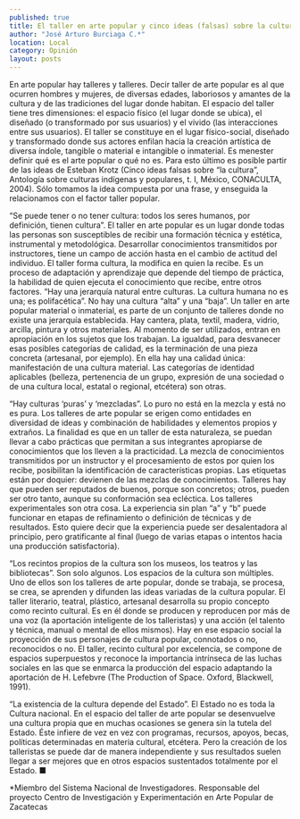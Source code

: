 ```yaml
---
published: true
title: El taller en arte popular y cinco ideas (falsas) sobre la cultura
author: "José Arturo Burciaga C.*"
location: Local
category: Opinión
layout: posts
---
```


En arte popular hay talleres y talleres. Decir taller de arte popular es al que ocurren hombres y mujeres, de diversas edades, laboriosos y amantes de la cultura y de las tradiciones del lugar donde habitan. El espacio del taller tiene tres dimensiones: el espacio físico (el lugar donde se ubica), el diseñado (o transformado por sus usuarios) y el vivido (las interacciones entre sus usuarios). El taller se constituye en el lugar físico-social, diseñado y transformado donde sus actores enfilan hacia la creación artística de diversa índole, tangible o material e intangible o inmaterial. Es menester definir qué es el arte popular o qué no es. Para esto último es posible partir de las ideas de Esteban Krotz (Cinco ideas falsas sobre “la cultura”, Antología sobre culturas indígenas y populares, t. I, México, CONACULTA, 2004). Sólo tomamos la idea compuesta por una frase, y enseguida la relacionamos con el factor taller popular. 

“Se puede tener o no tener cultura: todos los seres humanos, por definición, tienen cultura”. El taller en arte popular es un lugar donde todas las personas son susceptibles de recibir una formación técnica y estética, instrumental y metodológica. Desarrollar conocimientos transmitidos por instructores, tiene un campo de acción hasta en el cambio de actitud del individuo. El taller forma cultura, la modifica en quien la recibe. Es un proceso de adaptación y aprendizaje que depende del tiempo de práctica, la habilidad de quien ejecuta el conocimiento que recibe, entre otros factores.
“Hay una jerarquía natural entre culturas. La cultura humana no es una; es polifacética”. No hay una cultura “alta” y una “baja”. Un taller en arte popular material o inmaterial, es parte de un conjunto de talleres donde no existe una jerarquía establecida. Hay cantera, plata, textil, madera, vidrio, arcilla, pintura y otros materiales. Al momento de ser utilizados, entran en apropiación en los sujetos que los trabajan. La igualdad, para desvanecer esas posibles categorías de calidad, es la terminación de una pieza concreta (artesanal, por ejemplo). En ella hay una calidad única: manifestación de una cultura material. Las categorías de identidad aplicables (belleza, pertenencia de un grupo, expresión de una sociedad o de una cultura local, estatal o regional, etcétera) son otras.

“Hay culturas ‘puras’ y ‘mezcladas”. Lo puro no está en la mezcla y está no es pura. Los talleres de arte popular se erigen como entidades en diversidad de ideas y combinación de habilidades y elementos propios y extraños. La finalidad es que en un taller de esta naturaleza, se puedan llevar a cabo prácticas que permitan a sus integrantes apropiarse de conocimientos que los lleven a la practicidad. La mezcla de conocimientos transmitidos por un instructor y el procesamiento de estos por quien los recibe, posibilitan la identificación de características propias. Las etiquetas están por doquier: devienen de las mezclas de conocimientos. Talleres hay que pueden ser reputados de buenos, porque son concretos; otros, pueden ser otro tanto, aunque su conformación sea ecléctica. Los talleres experimentales son otra cosa. La experiencia sin plan “a” y “b” puede funcionar en etapas de refinamiento o definición de técnicas y de resultados. Esto quiere decir que la experiencia puede ser desalentadora al principio, pero gratificante al final (luego de varias etapas o intentos hacia una producción satisfactoria).

“Los recintos propios de la cultura son los museos, los teatros y las bibliotecas”. Son solo algunos. Los espacios de la cultura son múltiples. Uno de ellos son los talleres de arte popular, donde se trabaja, se procesa, se crea, se aprenden y difunden las ideas variadas de la cultura popular. El taller literario, teatral, plástico, artesanal desarrolla su propio concepto como recinto cultural. Es en él donde se producen y reproducen por más de una voz (la aportación inteligente de los talleristas) y una acción (el talento y técnica, manual o mental de ellos mismos). Hay en ese espacio social la proyección de sus personajes de cultura popular, connotados o no, reconocidos o no. El taller, recinto cultural por excelencia, se compone de espacios superpuestos y reconoce la importancia intrínseca de las luchas sociales en las que se enmarca la producción del espacio adaptando la aportación de H. Lefebvre (The Production of Space. Oxford, Blackwell, 1991).

“La existencia de la cultura depende del Estado”. El Estado no es toda la Cultura nacional. En el espacio del taller de arte popular se desenvuelve una cultura propia que en muchas ocasiones se genera sin la tutela del Estado. Éste infiere de vez en vez con programas, recursos, apoyos, becas, políticas determinadas en materia cultural, etcétera. Pero la creación de los talleristas se puede dar de manera independiente y sus resultados suelen llegar a ser mejores que en otros espacios sustentados totalmente por el Estado. ■

*Miembro del Sistema Nacional de Investigadores. Responsable del proyecto Centro de Investigación y Experimentación en Arte Popular de Zacatecas
